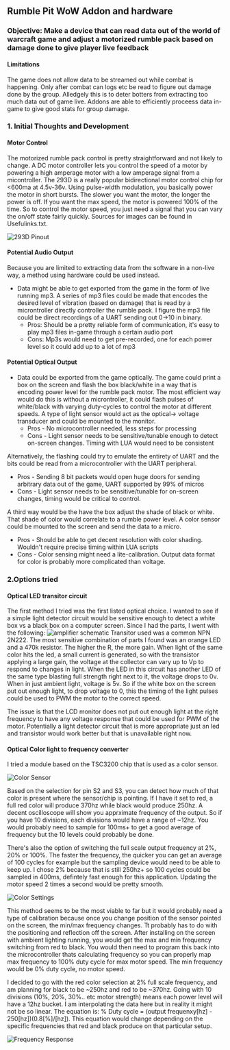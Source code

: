 ## Rumble Pit WoW Addon and hardware
### Objective: Make a device that can read data out of the world of warcraft game and adjust a motorized rumble pack based on damage done to give player live feedback 

#### Limitations
The game does not allow data to be streamed out while combat is happening.  Only after combat can logs etc be read to figure out damage done by the group.  Alledgely this is to deter botters from extracting too much data out of game live.  Addons are able to efficiently proceess data in-game to give good stats for group damage.

### 1. Initial Thoughts and Development
#### Motor Control
The motorized rumble pack control is pretty straightforward and not likely to change. A DC motor controller lets you control the speed of a motor by powering a high amperage motor with a low amperage signal from a micontroller.  The 293D is a really popular bidirectional motor control chip for <600ma at 4.5v-36v.   Using pulse-width modulation, you basically power the motor in short bursts.  The slower you want the motor, the longer the power is off.  If you want the max speed, the motor is powered 100% of the time.  So to control the motor speed, you just need a signal that you can vary the on/off state fairly quickly.  Sources for images can be found in Usefulinks.txt.

![293D Pinout](/Images/293DPinout.PNG)

####  Potential Audio Output
Because you are limited to extracting data from the software in a non-live way, a method using hardware could be used instead.
* Data might be able to get exported from the game in the form of live running mp3.  A series of mp3 files could be made that encodes the desired level of vibration (based on damage) that is read by a microntroller directly controller the rumble pack.  I figure the mp3 file could be direct recordings of a UART sending out 0->10 in binary.
  * Pros: Should be a pretty reliable form of communication, it's easy to play mp3 files in-game through a certain audio port
  * Cons: Mp3s would need to get pre-recorded, one for each power level so it could add up to a lot of mp3
#### Potential Optical Output
* Data could be exported from the game optically. The game could print a box on the screen and flash the box black/white in a way that is encoding power level for the rumble pack motor.  The most efficient way would do this is without a microntroller, it could flash pulses of white/black with varying duty-cycles to control the motor at different speeds.  A type of light sensor would act as the optical-> voltage transducer and could be mounted to the monitor.  
  * Pros - No microcontroller needed, less steps for processing
  * Cons - Light sensor needs to be sensitive/tunable enough to detect on-screen changes.  Timing with LUA would need to be consistent
  
Alternatively, the flashing could try to emulate the entirety of UART and the bits could be read from a microcontroller with the UART peripheral.  
  * Pros - Sending 8 bit packets would open huge doors for sending arbitrary data out of the game, UART supported by 99% of micros
  * Cons - Light sensor needs to be sensitive/tunable for on-screen changes, timing would be critical to control.
  
A third way would be the have the box adjust the shade of black or white.  That shade of color would correlate to a rumble power level.  A color sensor could be mounted to the screen and send the data to a micro.
  * Pros - Should be able to get decent resolution with color shading.  Wouldn't require precise timing within LUA scripts
  * Cons - Color sensing might need a lite-calibration.  Output data format for color is probably more complicated than voltage.
  
### 2.Options tried
#### Optical LED transitor circuit
The first method I tried was the first listed optical choice.  I wanted to see if a simple light detector circuit would be sensitive enough to detect a white box vs a black box on a computer screen.  Since I had the parts, I went with the following:
![amplifier schematic](/Images/PhotoDiodeSchematic.PNG)
Transitor used was a common NPN 2N222.  The most sensitive combination of parts I found was an orange LED and a 470k resistor.  The higher the R, the more gain.  When light of the same color hits the led, a small current is generated, so with the transistor applying a large gain, the voltage at the collector can vary up to Vp to respond to changes in light.  When the LED in this circuit has another LED of the same type blasting full strength right next to it, the voltage drops to 0v.  When in just ambient light, voltage is 5v.  So if the white box on the screen put out enough light, to drop voltage to 0, this the timing of the light pulses could be used to PWM the motor to the correct speed.

The issue is that the LCD monitor does not put out enough light at the right frequency to have any voltage response that could be used for PWM of the motor.  Potentially a light detector circuit that is more appropriate just an led and transistor would work better but that is unavailable right now.

#### Optical Color light to frequency converter
I tried a module based on the TSC3200 chip that is used as a color sensor.    

![Color Sensor](/Images/ColortoFreqDiagram.PNG)

Based on the selection for pin S2 and S3, you can detect how much of that color is present where the sensor/chip is pointing. If I have it set to red, a full red color will produce 370hz while black would produce 250hz.  A decent oscilloscope will show you apprximate frequency of the output.  So if you have 10 divisions, each divisions would have a range of ~12hz.  You would probably need to sample for 100ms+ to get a good average of frequency but the 10 levels could probably be done.  

There's also the option of switching the full scale output frequency at 2%, 20% or 100%.  The faster the frequency, the quicker  you can get an average of 100 cycles for example but the sampling device would need to be able to keep up.  I chose 2% because that is still 250hz+ so 100 cycles could be sampled in 400ms, defintely fast enough for this application.  Updating the motor speed 2 times a second would be pretty smooth.

![Color Settings](/Images/SettingForColorDetection.PNG)

This method seems to be the most viable to far but it would probably need a type of calibration because once you change position of the sensor pointed on the screen, the min/max frequency changes.  Tt probably has to do with the positioning and reflection off the screen.  After installing on the screen with ambient lighting running, you would get the max and min frequency switching from red to black.  You would then need to program this back into the microcontroller thats calculating frequency so you can properly map max frequency to 100% duty cycle for max motor speed.  The min frequency would be 0% duty cycle, no motor speed.

I decided to go with the red color selection at 2% full scale frequency, and am planning for black to be ~250hz and red to be ~370hz.  Going with 10 divisions (10%, 20%, 30%.. etc motor strength) means each power level will have a 12hz bucket.  I am interpolating the data here but in reality it might not be so linear.  The equation is: % Duty cycle = (output frequenxy[hz] - 250[hz])(0.8[%]/[hz]).  This equation would change depending on the specific frequencies that red and black produce on that particular setup.


![Frequency Response](/Images/FrequencyConversion.png)
